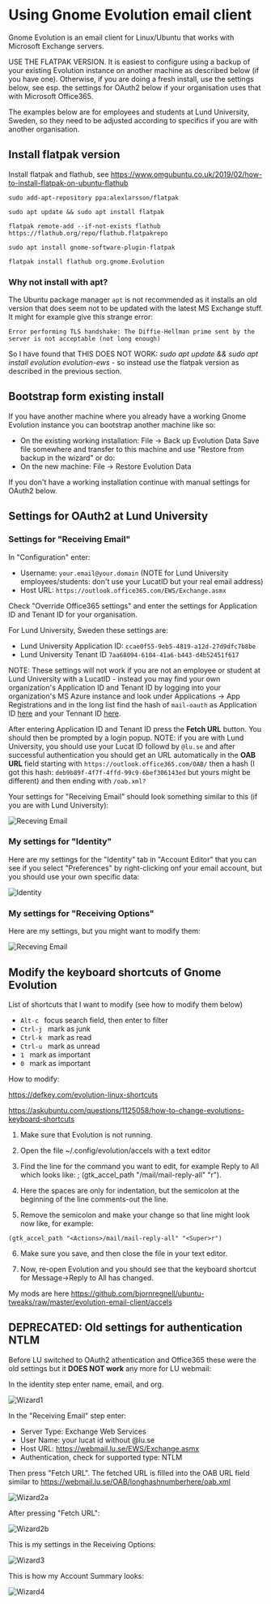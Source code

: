 # Using Gnome Evolution email client

Gnome Evolution is an email client for Linux/Ubuntu that works with Microsoft Exchange servers.

USE THE FLATPAK VERSION. It is easiest to configure using a backup of your existing Evolution instance on another machine as described below (if you have one). Otherwise, if you are doing a fresh install, use the settings below, see esp. the settings for OAuth2 below if your organisation uses that with Microsoft Office365. 

The examples below are for employees and students at Lund University, Sweden, so they need to be adjusted according to specifics if you are with another organisation.

## Install flatpak version 

Install flatpak and flathub, see  https://www.omgubuntu.co.uk/2019/02/how-to-install-flatpak-on-ubuntu-flathub
```
sudo add-apt-repository ppa:alexlarsson/flatpak

sudo apt update && sudo apt install flatpak

flatpak remote-add --if-not-exists flathub https://flathub.org/repo/flathub.flatpakrepo

sudo apt install gnome-software-plugin-flatpak

flatpak install flathub org.gnome.Evolution
```


### Why not install with apt?

The Ubuntu package manager `apt` is not recommended as it installs an old version that does seem not to be updated with the latest MS Exchange stuff. It might for example give this strange error: 

`Error performing TLS handshake: The Diffie-Hellman prime sent by the server is not acceptable (not long enough)`

So I have found that THIS DOES NOT WORK: *sudo apt update && sudo apt install evolution evolution-ews* - so instead use the flatpak version as described in the previous section.


## Bootstrap form existing install

If you have another machine where you already have a working Gnome Evolution instance you can bootstrap another machine like so:
   * On the existing working installation: File -> Back up Evolution Data
Save file somewhere and transfer to this machine and use "Restore from backup in the wizard" or do:
   * On the new machine: File -> Restore Evolution Data

If you don't have a working installation continue with manual settings for OAuth2 below.


## Settings for OAuth2 at Lund University

### Settings for "Receiving Email" 

In "Configuration" enter:
* Username: `your.email@your.domain`  (NOTE for Lund University employees/students: don't use your LucatID but your real email address)
* Host URL: `https://outlook.office365.com/EWS/Exchange.asmx`

Check "Override Office365 settings" and enter the settings for Application ID and Tenant ID for your organisation. 

For Lund University, Sweden these settings are:

* Lund University Application ID: `ccae0f55-9eb5-4819-a12d-27d9dfc7b8be` 
* Lund University Tenant ID `7aa68094-6104-41a6-b443-d4b52451f617`

NOTE: These settings will not work if you are not an employee or student at Lund University with a LucatID - instead you may find your own organization's Application ID and Tenant ID by logging into your organization's MS Azure instance and look under Applications -> App Registrations and in the long list find the hash of `mail-oauth` as Application ID  [here](https://entra.microsoft.com/#view/Microsoft_AAD_RegisteredApps/ApplicationsListBlade/quickStartType~/null/sourceType/Microsoft_AAD_IAM )  and your Tennant ID [here](https://entra.microsoft.com/#view/Microsoft_AAD_IAM/TenantOverview.ReactView).

After entering Application ID and Tenant ID press the **Fetch URL** button. You should then be prompted by a login popup. NOTE: if you are with Lund University, you should use your Lucat ID followd by `@lu.se` and after successful authentication you should get an URL automatically in the **OAB URL** field starting with `https://outlook.office365.com/OAB/` then a hash (I got this hash: `deb9b89f-4f7f-4ffd-99c9-6bef306143ed` but yours might be different) and then ending with `/oab.xml?`

Your settings for "Receiving Email" should look something similar to this (if you are with Lund University):

![Receving Email](receiving-email.png)


### My settings for "Identity"

Here are my settings for the "Identity" tab in "Account Editor" that you can see if you select "Preferences" by right-clicking onf your email account, but you should use your own specific data:

![Identity](identity.png) 


### My settings for "Receiving Options"

Here are my settings, but you might want to modify them:

![Receving Email](receiving-options.png)




## Modify the keyboard shortcuts of Gnome Evolution

List of shortcuts that I want to modify (see how to modify them below)

* `Alt-c ` focus search field, then enter to filter
* `Ctrl-j ` mark as junk
* `Ctrl-k ` mark as read
* `Ctrl-u ` mark as unread
* `1 ` mark as important
* `0 ` mark as important

How to modify:

https://defkey.com/evolution-linux-shortcuts

https://askubuntu.com/questions/1125058/how-to-change-evolutions-keyboard-shortcuts

1. Make sure that Evolution is not running.

2. Open the file ~/.config/evolution/accels with a text editor

3. Find the line for the command you want to edit, for example Reply to All which looks like:
; (gtk_accel_path "<Actions>/mail/mail-reply-all" "<Primary><Shift>r").

4. Here the spaces are only for indentation, but the semicolon at the beginning of the line comments-out the line.

5. Remove the semicolon and make your change so that line might look now like, for example: 
```
(gtk_accel_path "<Actions>/mail/mail-reply-all" "<Super>r")
```
6. Make sure you save, and then close the file in your text editor.

7. Now, re-open Evolution and you should see that the keyboard shortcut for Message->Reply to All has changed.

My mods are here https://github.com/bjornregnell/ubuntu-tweaks/raw/master/evolution-email-client/accels 


## DEPRECATED: Old settings for authentication NTLM

Before LU switched to OAuth2 athentication and Office365 these were the old settings but it **DOES NOT work** any more for LU webmail:

In the identity step enter name, email, and org.

![Wizard1](wizard1-identity.png)

In the "Receiving Email" step enter:

* Server Type: Exchange Web Services
* User Name: your lucat id without @lu.se
* Host URL: https://webmail.lu.se/EWS/Exchange.asmx
* Authentication, check for supported type: NTLM

Then press "Fetch URL".
The fetched URL is filled into the OAB URL field similar to 
https://webmail.lu.se/OAB/longhashnumberhere/oab.xml

![Wizard2a](wizard2a-receiving-email-before-fetch-url.png)

After pressing "Fetch URL":

![Wizard2b](wizard2b-receiving-email-after-fetch-url.png)

This is my settings in the Receiving Options:

![Wizard3](wizard3-receiving-options.png)

This is how my Account Summary looks:

![Wizard4](wizard4-account-summary.png)
